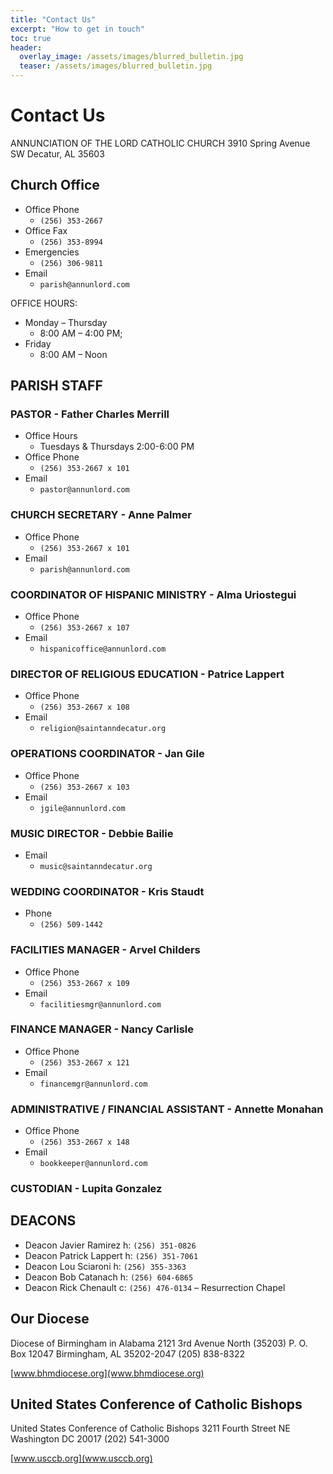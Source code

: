 ```yaml
---
title: "Contact Us"
excerpt: "How to get in touch"
toc: true
header:
  overlay_image: /assets/images/blurred_bulletin.jpg
  teaser: /assets/images/blurred_bulletin.jpg
---
```



# Contact Us

ANNUNCIATION OF THE LORD CATHOLIC CHURCH
3910 Spring Avenue SW
Decatur, AL 35603

## Church Office

- Office Phone
  - `(256) 353-2667`
- Office Fax
  - `(256) 353-8994`
- Emergencies
  - `(256) 306-9811`
- Email
  - `parish@annunlord.com`

OFFICE HOURS:

- Monday – Thursday
  - 8:00 AM – 4:00 PM;
- Friday
  - 8:00 AM – Noon

## PARISH STAFF

### PASTOR - Father Charles Merrill

- Office Hours
  - Tuesdays & Thursdays 2:00-6:00 PM
- Office Phone
  - `(256) 353-2667 x 101`
- Email
  - `pastor@annunlord.com`

### CHURCH SECRETARY - Anne Palmer

- Office Phone
  - `(256) 353-2667 x 101`
- Email
  - `parish@annunlord.com`

### COORDINATOR OF HISPANIC MINISTRY - Alma Uriostegui

- Office Phone
  - `(256) 353-2667 x 107`
- Email
  - `hispanicoffice@annunlord.com`

### DIRECTOR OF RELIGIOUS EDUCATION - Patrice Lappert

- Office Phone
  - `(256) 353-2667 x 108`
- Email
  - `religion@saintanndecatur.org`

### OPERATIONS COORDINATOR - Jan Gile

- Office Phone
  - `(256) 353-2667 x 103`
- Email
  - `jgile@annunlord.com`

### MUSIC DIRECTOR - Debbie Bailie

- Email
  - `music@saintanndecatur.org`

### WEDDING COORDINATOR - Kris Staudt

- Phone
  - `(256) 509-1442`

### FACILITIES MANAGER - Arvel Childers

- Office Phone
  - `(256) 353-2667 x 109`
- Email
  - `facilitiesmgr@annunlord.com`

### FINANCE MANAGER - Nancy Carlisle

- Office Phone
  - `(256) 353-2667 x 121`
- Email
  - `financemgr@annunlord.com`

### ADMINISTRATIVE / FINANCIAL ASSISTANT - Annette Monahan

- Office Phone
  - `(256) 353-2667 x 148`
- Email
  - `bookkeeper@annunlord.com`

### CUSTODIAN - Lupita Gonzalez

## DEACONS

- Deacon Javier Ramirez h: `(256) 351-0826`
- Deacon Patrick Lappert h: `(256) 351-7061`
- Deacon Lou Sciaroni h: `(256) 355-3363`
- Deacon Bob Catanach h: `(256) 604-6865`
- Deacon Rick Chenault c: `(256) 476-0134` – Resurrection Chapel


## Our Diocese

Diocese of Birmingham in Alabama
2121 3rd Avenue North (35203)
P. O. Box 12047
Birmingham, AL 35202-2047
(205) 838-8322

[www.bhmdiocese.org](www.bhmdiocese.org)

## United States Conference of Catholic Bishops

United States Conference of Catholic Bishops
3211 Fourth Street NE
Washington DC 20017
(202) 541-3000

[www.usccb.org](www.usccb.org)

